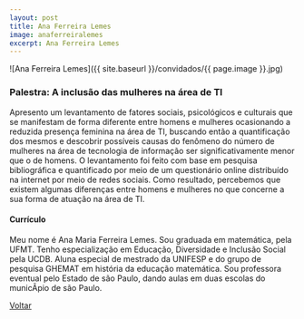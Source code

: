 ```yaml
---
layout: post
title: Ana Ferreira Lemes
image: anaferreiralemes
excerpt: Ana Ferreira Lemes
---
```

![Ana Ferreira Lemes]({{ site.baseurl }}/convidados/{{ page.image }}.jpg)

### Palestra: A inclusão das mulheres na área de TI

Apresento um levantamento de fatores sociais, psicológicos e culturais que se manifestam de forma diferente entre homens e mulheres ocasionando a reduzida presença feminina na área de TI, buscando então a quantificação dos mesmos e descobrir possí­veis causas do fenômeno do número de mulheres na área de tecnologia de informação ser significativamente menor que o de homens. O levantamento foi feito com base em pesquisa bibliográfica e quantificado por meio de um questionário online distribuí­do na internet por meio de redes sociais. Como resultado, percebemos que existem algumas diferenças entre homens e mulheres no que concerne a sua forma de atuação na área de TI.

#### Currículo

Meu nome é Ana Maria Ferreira Lemes. Sou graduada em matemática, pela UFMT. Tenho especialização em Educação, Diversidade e Inclusão Social pela UCDB. Aluna especial de mestrado da UNIFESP e do grupo de pesquisa GHEMAT em história da educação matemática. Sou professora eventual pelo Estado de são Paulo, dando aulas em duas escolas do municÃ­pio de são Paulo.

<a href="{{ site.baseurl }}/index.html">Voltar</a>
